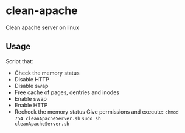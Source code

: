 # clean-apache
Clean apache server on linux
## Usage
Script that:
- Check the memory status
- Disable HTTP
- Disable swap
- Free cache of pages, dentries and inodes
- Enable swap
- Enable HTTP
- Recheck the memory status
Give permissions and execute:
<code>chmod 754 cleanApacheServer.sh</code>
<code>sudo sh cleanApacheServer.sh</code>
